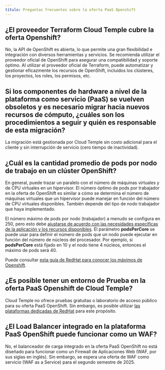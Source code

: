 ```yaml
---
título: Preguntas frecuentes sobre la oferta PaaS Openshift
---
```


## ¿El proveedor Terraform Cloud Temple cubre la oferta Openshift?
No, la API de OpenShift es abierta, lo que permite una gran flexibilidad e integración con diversos herramientas y servicios. Se recomienda utilizar el proveedor oficial de OpenShift para asegurar una compatibilidad y soporte óptimo. Al utilizar el proveedor oficial de Terraform, puede automatizar y gestionar eficazmente los recursos de OpenShift, incluidos los clústeres, los proyectos, los roles, los permisos, etc.

## Si los componentes de hardware a nivel de la plataforma como servicio (PaaS) se vuelven obsoletos y es necesario migrar hacia nuevos recursos de cómputo, ¿cuáles son los procedimientos a seguir y quién es responsable de esta migración?
La migración está gestionada por Cloud Temple sin costo adicional para el cliente y sin interrupción de servicio (cero tiempo de inactividad).

## ¿Cuál es la cantidad promedio de pods por nodo de trabajo en un clúster OpenShift?


En general, puede trazar un paralelo con el número de máquinas virtuales y de CPU virtuales en un hipervisor. El número óptimo de pods por trabajador en la oferta de OpenShift es similar a cómo se determina el número de máquinas virtuales que un hipervisor puede manejar en función del número de CPU virtuales disponibles. También depende del tipo de nodo trabajador que haya implementado.

El número máximo de pods por nodo (trabajador) a menudo se configura en 250, pero esto debe [ajustarse de acuerdo con las necesidades específicas de la aplicación y los recursos disponibles](https://docs.openshift.com/container-platform/4.16/nodes/nodes/nodes-nodes-managing-max-pods.html). El parámetro **podsPerCore** se puede usar para definir el número de pods que un nodo puede ejecutar en función del número de núcleos del procesador. Por ejemplo, si **podsPerCore** está fijado en 10 y el nodo tiene 4 núcleos, entonces el máximo de pods será 40.

Puede consultar [esta guía de RedHat para conocer los máximos de Openshift](https://docs.openshift.com/container-platform/4.16/scalability_and_performance/planning-your-environment-according-to-object-maximums.html).

## ¿Es posible tener un entorno de Prueba en la oferta PaaS Openshift de Cloud Temple?

Cloud Temple no ofrece pruebas gratuitas o laboratorio de acceso público para su oferta PaaS OpenShift. Sin embargo, es posible utilizar [las plataformas dedicadas de RedHat](https://www.redhat.com/fr/technologies/cloud-computing/openshift/try-it) para este propósito.

## ¿El Load Balancer integrado en la plataforma PaaS OpenShift puede funcionar como un WAF?
No, el balanceador de carga integrado en la oferta PaaS OpenShift no está diseñado para funcionar como un Firewall de Aplicaciones Web (WAF, por sus siglas en inglés). Sin embargo, se espera una oferta de WAF como servicio (WAF as a Service) para el segundo semestre de 2025.